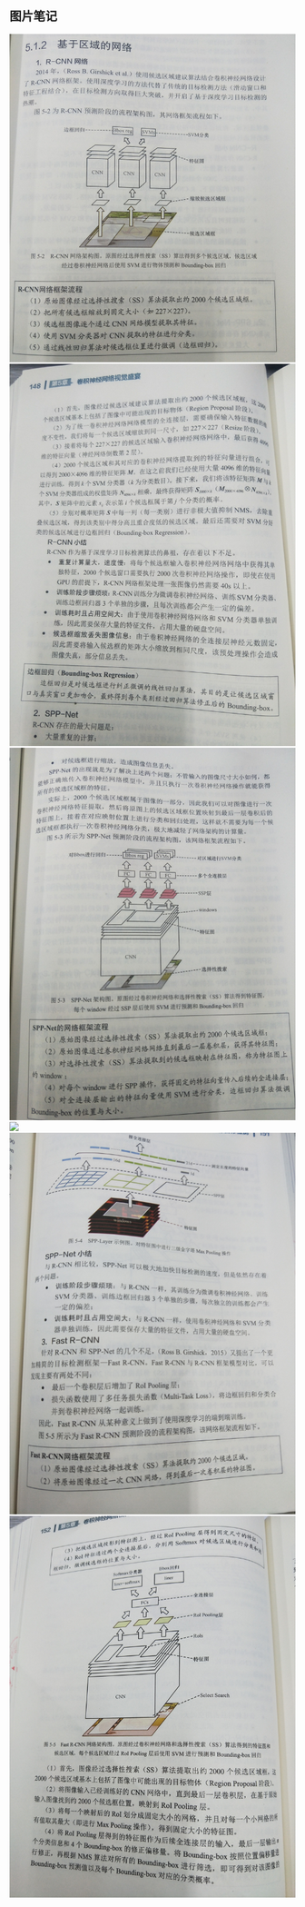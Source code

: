 ## 图片笔记

![](images/IMG_20190320_190609.jpg)
![](images/IMG_20190320_191453.jpg)
![](images/IMG_20190320_191541.jpg)
![](images/IMG20190321135629.jpg)
![](images/IMG20190321135809.jpg)
![](images/IMG20190321135833.jpg)
